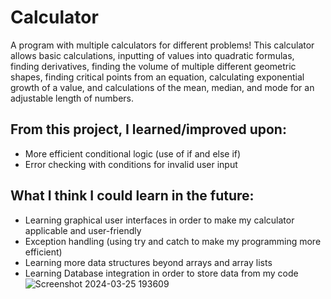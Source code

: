 # Calculator
A program with multiple calculators for different problems!
This calculator allows basic calculations, inputting of values into quadratic formulas, finding derivatives, finding the volume of multiple different geometric shapes, finding critical points from an equation, calculating exponential growth of a value, and calculations of the mean, median, and mode for an adjustable length of numbers.

From this project, I learned/improved upon:
------------------------------------------
- More efficient conditional logic (use of if and else if)
- Error checking with conditions for invalid user input

What I think I could learn in the future:
-----------------------------------------
- Learning graphical user interfaces in order to make my calculator applicable and user-friendly
- Exception handling (using try and catch to make my programming more efficient)
- Learning more data structures beyond arrays and array lists
- Learning Database integration in order to store data from my code
![Screenshot 2024-03-25 193609](https://github.com/WOlsen24/Calculator/assets/164887396/917779b0-9642-4500-ba67-81a0ce75cde7)
